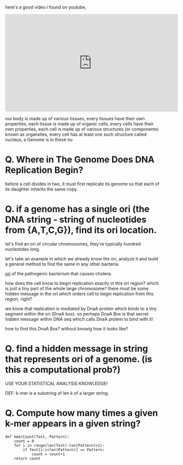 here's a good video i found on youtube,

<div class="video">
<iframe width="560" height="315" src="https://www.youtube.com/embed/C8wgbkVVgSo" frameborder="0" allow="accelerometer; autoplay; encrypted-media; gyroscope; picture-in-picture" allowfullscreen></iframe>
</div>

our body is made up of various tissues, every tissues have their own properties, each tissue is made up of organic cells, every cells have their own properties, each cell is made up of various structures (or components) known as organelles, every cell has at least one such structure called nucleus, a Genome is in these nu

# Q. Where in The Genome Does DNA Replication Begin?

before a cell divides in two, it must first replicate its genome so that each of its daughter inherits the same copy.

# Q. if a genome has a single ori (the DNA string - string of nucleotides from {A,T,C,G}), find its ori location.

let's find an ori of circular chromosomes, they're typically hundred nucleotides long.

let's take an example in which we already know the ori, analyze it and build a general method to find the same in any other bacteria.

[ori](../../data/oriofVibrioCholerae.txt) of the pathogenic bacterium that causes cholera.

how does the cell know to begin replication exactly in this ori region? which is just a tiny part of the whole large chromosome? there must be some hidden message in the ori which orders cell to begin replication from this region, right?

we know that replication is mediated by DnaA protein which binds to a tiny segment within the ori (DnaA box). so perhaps DnaA Box is that secret hidden message within DNA seq which calls DnaA protein to bind with it!

how to find this DnaA Box? without knowig how it looks like?

# Q. find a hidden message in string that represents ori of a genome. (is this a computational prob?)

USE YOUR STATISTICAL ANALYSIS KNOWLEDGE!

DEF: k-mer is a substring of len k of a larger string.

# Q. Compute how many times a given k-mer appears in a given string?


```
def kmerCount(Text, Pattern):
    count = 0
    for i in range(len(Text)-len(Pattern)+1):
        if Text[i:i+len(Pattern)] == Pattern:
            count = count+1
    return count
```
